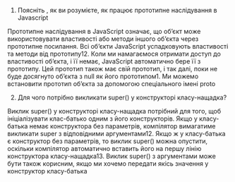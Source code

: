 1. Поясніть , як ви розумієте, як працює прототипне наслідування в Javascript

Прототипне наслідування в JavaScript означає, що об’єкт може використовувати властивості або методи іншого об’єкта через прототипне посилання. Всі об’єкти JavaScript успадковують властивості та методи від прототипу12. Коли ми намагаємося отримати доступ до властивості об’єкта, і її немає, JavaScript автоматично бере її з прототипу. Цей прототип також має свій прототип, і так далі, поки не буде досягнуто об’єкта з null як його прототипом1. Ми можемо встановити прототип об’єкта за допомогою спеціального імені proto

2. Для чого потрібно викликати super() у конструкторі класу-нащадка?

Виклик super() у конструкторі класу-нащадка потрібний для того, щоб ініціалізувати клас-батько одним з його конструкторів. Якщо у класу-батька немає конструктора без параметрів, компілятор вимагатиме викликати super з відповідними аргументами12. Якщо ж у класу-батька є конструктор без параметрів, то виклик super() можна опустити, оскільки компілятор автоматично вставить його на першу лінію конструктора класу-нащадка13. Виклик super() з аргументами може бути також корисним, якщо ми хочемо передати якісь значення у конструктор класу-батька
